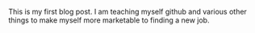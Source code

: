This is my first blog post.  I am teaching myself github and various other things to make myself more marketable to finding a new job. 